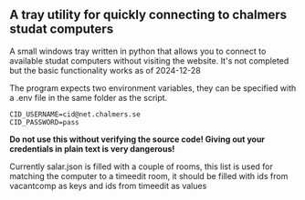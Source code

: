 ## A tray utility for quickly connecting to chalmers studat computers

A small windows tray written in python that allows you to connect to available studat computers without visiting the website.
It's not completed but the basic functionality works as of 2024-12-28

The program expects two environment variables, they can be specified with a .env file in the same folder as the script.
```
CID_USERNAME=cid@net.chalmers.se
CID_PASSWORD=pass
```

**Do not use this without verifying the source code! Giving out your credentials in plain text is very dangerous!**

Currently salar.json is filled with a couple of rooms, this list is used for matching the computer to a timeedit room, it should be filled with ids from vacantcomp as keys and ids from timeedit as values
